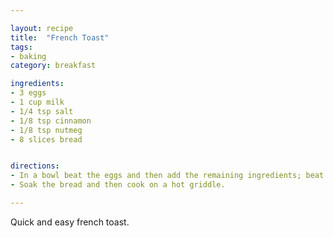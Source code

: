 ```yaml
---

layout: recipe
title:  "French Toast"
tags: 
- baking
category: breakfast

ingredients:
- 3 eggs
- 1 cup milk
- 1/4 tsp salt
- 1/8 tsp cinnamon
- 1/8 tsp nutmeg
- 8 slices bread


directions:
- In a bowl beat the eggs and then add the remaining ingredients; beat well. 
- Soak the bread and then cook on a hot griddle.

---
```


Quick and easy french toast.